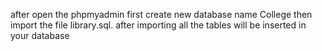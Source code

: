 after open the phpmyadmin first create new database name College then import the file library.sql.
after importing all the tables will be inserted in your database
